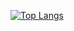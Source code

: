 [![Top Langs](https://github-readme-stats.vercel.app/api/top-langs/?username=pedromchd&layout=compact&theme=onedark)](https://github.com/anuraghazra/github-readme-stats)
